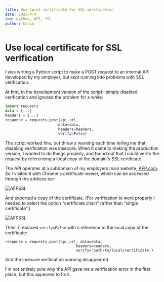 ```yaml
---
title: Use local certificate for SSL verification
date: 2025-4-4
tag: python, API, SSL
author: Corin
---
```


# Use local certificate for SSL verification

I was writing a Python script to make a POST request to an internal API developed by my employer, but kept running into problems with SSL verification.

At first, in the development version of the script I simply disabled verification and ignored the problem for a while:

```python
import requests
data = {...}
headers = {...}
response = requests.post(api_url, 
                        data=data, 
                        headers=headers, 
                        verify=False)
```

The script worked fine, but threw a warning each time telling me that disabling verification was insecure. When it came to making the production version, I wanted to do things properly, and found out that I could verify the request by referencing a local copy of the domain's SSL certificate.

The API operates at a subdomain of my employers main website, [AFP.com](https://www.afp.com/). So I visited it with Chrome's certificate viewer, which can be accessed through the address bar:

![AFPSSL](/images/2025/afpssl.png)

And exported a copy of the certificate. (For verification to work properly I needed to select the option "certificate chain" rather than "single certificate".)

![AFPSSL](/images/2025/certexport.png)

Then, I replaced `verify=False` with a reference to the local copy of the certificate:

```
response = requests.post(api_url, data=data, 
                                headers=headers, 
                                verify='path/to/local/certificate')
```
And the insecure verification warning disappeared.

I'm not entirely sure why the API gave me a verification error in the first place, but this appeared to fix it.